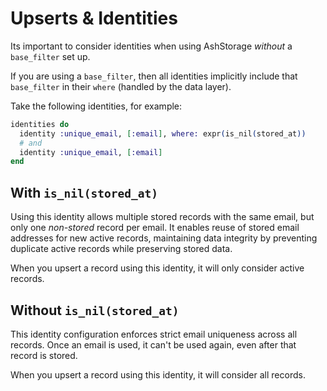 # Upserts & Identities

Its important to consider identities when using AshStorage _without_ a `base_filter` set up.

If you are using a `base_filter`, then all identities implicitly include that `base_filter` in their
`where` (handled by the data layer).

Take the following identities, for example:

```elixir
identities do
  identity :unique_email, [:email], where: expr(is_nil(stored_at))
  # and
  identity :unique_email, [:email]
end
```

## With `is_nil(stored_at)`

Using this identity allows multiple stored records with the same email, but only one _non-stored_ record per email.
It enables reuse of stored email addresses for new active records, maintaining data integrity by preventing duplicate
active records while preserving stored data.

When you upsert a record using this identity, it will only consider active records.

## Without `is_nil(stored_at)`

This identity configuration enforces strict email uniqueness across all records. Once an email is used, it can't be used
again, even after that record is stored.

When you upsert a record using this identity, it will consider all records.

